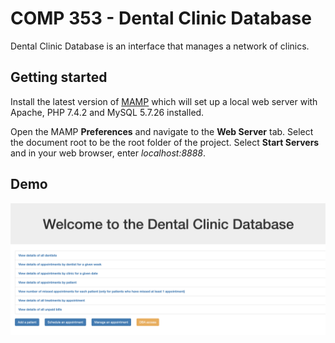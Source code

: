 # COMP 353 - Dental Clinic Database

Dental Clinic Database is an interface that manages a network of clinics.

## Getting started

Install the latest version of [MAMP](https://www.mamp.info/en/mamp/mac/) which will set up a local web server with Apache, PHP 7.4.2 and MySQL 5.7.26 installed.

Open the MAMP **Preferences** and navigate to the **Web Server** tab. Select the document root to be the root folder of the project. Select **Start Servers** and in your web browser, enter *localhost:8888*.

## Demo

![](demo.png)

